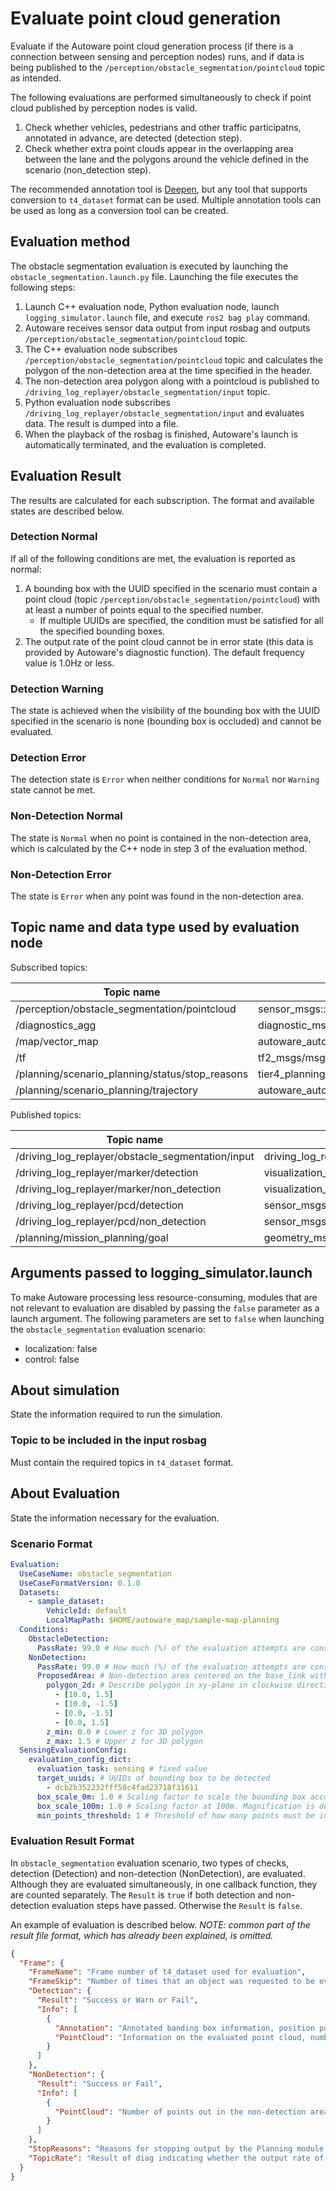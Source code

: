 # Evaluate point cloud generation

Evaluate if the Autoware point cloud generation process (if there is a connection between sensing and perception nodes) runs, and if data is being published to the `/perception/obstacle_segmentation/pointcloud` topic as intended.

The following evaluations are performed simultaneously to check if point cloud published by perception nodes is valid.

1. Check whether vehicles, pedestrians and other traffic participatns, annotated in advance, are detected (detection step).
2. Check whether extra point clouds appear in the overlapping area between the lane and the polygons around the vehicle defined in the scenario (non_detection step).

The recommended annotation tool is [Deepen](https://www.deepen.ai/), but any tool that supports conversion to `t4_dataset` format can be used.
Multiple annotation tools can be used as long as a conversion tool can be created.

## Evaluation method

The obstacle segmentation evaluation is executed by launching the `obstacle_segmentation.launch.py` file.
Launching the file executes the following steps:

1. Launch C++ evaluation node, Python evaluation node, launch `logging_simulator.launch` file, and execute `ros2 bag play` command.
2. Autoware receives sensor data output from input rosbag and outputs `/perception/obstacle_segmentation/pointcloud` topic.
3. The C++ evaluation node subscribes `/perception/obstacle_segmentation/pointcloud` topic and calculates the polygon of the non-detection area at the time specified in the header.
4. The non-detection area polygon along with a pointcloud is published to `/driving_log_replayer/obstacle_segmentation/input` topic.
5. Python evaluation node subscribes `/driving_log_replayer/obstacle_segmentation/input` and evaluates data. The result is dumped into a file.
6. When the playback of the rosbag is finished, Autoware's launch is automatically terminated, and the evaluation is completed.

## Evaluation Result

The results are calculated for each subscription. The format and available states are described below.

### Detection Normal

If all of the following conditions are met, the evaluation is reported as normal:

1. A bounding box with the UUID specified in the scenario must contain a point cloud (topic `/perception/obstacle_segmentation/pointcloud`) with at least a number of points equal to the specified number.
   - If multiple UUIDs are specified, the condition must be satisfied for all the specified bounding boxes.
2. The output rate of the point cloud cannot be in error state (this data is provided by Autoware's diagnostic function). The default frequency value is 1.0Hz or less.

### Detection Warning

The state is achieved when the visibility of the bounding box with the UUID specified in the scenario is none (bounding box is occluded) and cannot be evaluated.

### Detection Error

The detection state is `Error` when neither conditions for `Normal` nor `Warning` state cannot be met.

### Non-Detection Normal

The state is `Normal` when no point is contained in the non-detection area, which is calculated by the C++ node in step 3 of the evaluation method.

### Non-Detection Error

The state is `Error` when any point was found in the non-detection area.

## Topic name and data type used by evaluation node

Subscribed topics:

| Topic name                                      | Data type                                    |
| ----------------------------------------------- | -------------------------------------------- |
| /perception/obstacle_segmentation/pointcloud    | sensor_msgs::msg::PointCloud2                |
| /diagnostics_agg                                | diagnostic_msgs::msg::DiagnosticArray        |
| /map/vector_map                                 | autoware_auto_mapping_msgs::msg::HADMapBin   |
| /tf                                             | tf2_msgs/msg/TFMessage                       |
| /planning/scenario_planning/status/stop_reasons | tier4_planning_msgs::msg::StopReasonArray    |
| /planning/scenario_planning/trajectory          | autoware_auto_planning_msgs::msg::Trajectory |

Published topics:

| Topic name                                        | Data type                                                |
| ------------------------------------------------- | -------------------------------------------------------- |
| /driving_log_replayer/obstacle_segmentation/input | driving_log_replayer_msgs::msg:ObstacleSegmentationInput |
| /driving_log_replayer/marker/detection            | visualization_msgs::msg::MarkerArray                     |
| /driving_log_replayer/marker/non_detection        | visualization_msgs::msg::MarkerArray                     |
| /driving_log_replayer/pcd/detection               | sensor_msgs::msg::PointCloud2                            |
| /driving_log_replayer/pcd/non_detection           | sensor_msgs::msg::PointCloud2                            |
| /planning/mission_planning/goal                   | geometry_msgs::msg::PoseStamped                          |

## Arguments passed to logging_simulator.launch

To make Autoware processing less resource-consuming, modules that are not relevant to evaluation are disabled by passing the `false` parameter as a launch argument.
The following parameters are set to `false` when launching the `obstacle_segmentation` evaluation scenario:

- localization: false
- control: false

## About simulation

State the information required to run the simulation.

### Topic to be included in the input rosbag

Must contain the required topics in `t4_dataset` format.

## About Evaluation

State the information necessary for the evaluation.

### Scenario Format

```yaml
Evaluation:
  UseCaseName: obstacle_segmentation
  UseCaseFormatVersion: 0.1.0
  Datasets:
    - sample_dataset:
        VehicleId: default
        LocalMapPath: $HOME/autoware_map/sample-map-planning
  Conditions:
    ObstacleDetection:
      PassRate: 99.0 # How much (%) of the evaluation attempts are considered successful.
    NonDetection:
      PassRate: 99.0 # How much (%) of the evaluation attempts are considered successful.
      ProposedArea: # Non-detection area centered on the base_link with a single stroke polygon.
        polygon_2d: # Describe polygon in xy-plane in clockwise direction
          - [10.0, 1.5]
          - [10.0, -1.5]
          - [0.0, -1.5]
          - [0.0, 1.5]
        z_min: 0.0 # Lower z for 3D polygon
        z_max: 1.5 # Upper z for 3D polygon
  SensingEvaluationConfig:
    evaluation_config_dict:
      evaluation_task: sensing # fixed value
      target_uuids: # UUIDs of bounding box to be detected
        - dcb2b352232fff50c4fad23718f31611
      box_scale_0m: 1.0 # Scaling factor to scale the bounding box according to distance. Value at 0m
      box_scale_100m: 1.0 # Scaling factor at 100m. Magnification is determined by linear completion according to distance from 0 to 100m
      min_points_threshold: 1 # Threshold of how many points must be in the bounding box to be successful.
```

### Evaluation Result Format

In `obstacle_segmentation` evaluation scenario, two types of checks, detection (Detection) and non-detection (NonDetection), are evaluated.
Although they are evaluated simultaneously, in one callback function, they are counted separately.
The `Result` is `true` if both detection and non-detection evaluation steps have passed. Otherwise the `Result` is `false`.

An example of evaluation is described below.
*NOTE: common part of the result file format, which has already been explained, is omitted.*

```json
{
  "Frame": {
    "FrameName": "Frame number of t4_dataset used for evaluation",
    "FrameSkip": "Number of times that an object was requested to be evaluated but the evaluation was skipped because there was no ground truth in the dataset within 75msec",
    "Detection": {
      "Result": "Success or Warn or Fail",
      "Info": [
        {
          "Annotation": "Annotated banding box information, position pose, and ID",
          "PointCloud": "Information on the evaluated point cloud, number of points in the bounding box and position of the nearest point from the base_link."
        }
      ]
    },
    "NonDetection": {
      "Result": "Success or Fail",
      "Info": [
        {
          "PointCloud": "Number of points out in the non-detection area and distribution by distance from the base_link."
        }
      ]
    },
    "StopReasons": "Reasons for stopping output by the Planning module. Reference value",
    "TopicRate": "Result of diag indicating whether the output rate of the point cloud is normal or not."
  }
}
```

